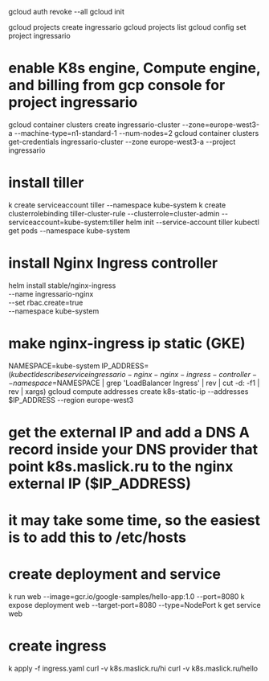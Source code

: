 gcloud auth revoke --all
gcloud init

gcloud projects create ingressario
gcloud projects list
gcloud config set project ingressario

# enable K8s engine, Compute engine, and billing from gcp console for project ingressario

gcloud container clusters create ingressario-cluster --zone=europe-west3-a --machine-type=n1-standard-1 --num-nodes=2
gcloud container clusters get-credentials ingressario-cluster --zone europe-west3-a --project ingressario

# install tiller
k create serviceaccount tiller --namespace kube-system
k create clusterrolebinding tiller-cluster-rule --clusterrole=cluster-admin --serviceaccount=kube-system:tiller
helm init --service-account tiller
kubectl get pods --namespace kube-system

# install Nginx Ingress controller
helm install stable/nginx-ingress \
  --name ingressario-nginx \
  --set rbac.create=true \
  --namespace kube-system

# make nginx-ingress ip static (GKE) 
NAMESPACE=kube-system
IP_ADDRESS=$(kubectl describe service ingressario-nginx-nginx-ingress-controller --namespace=$NAMESPACE | grep 'LoadBalancer Ingress' | rev | cut -d: -f1 | rev | xargs)
gcloud compute addresses create k8s-static-ip --addresses $IP_ADDRESS --region europe-west3

# get the external IP and add a DNS A record inside your DNS provider that point k8s.maslick.ru to the nginx external IP ($IP_ADDRESS)
# it may take some time, so the easiest is to add this to /etc/hosts


# create deployment and service
k run web --image=gcr.io/google-samples/hello-app:1.0 --port=8080
k expose deployment web --target-port=8080 --type=NodePort
k get service web

# create ingress
k apply -f ingress.yaml
curl -v k8s.maslick.ru/hi
curl -v k8s.maslick.ru/hello
